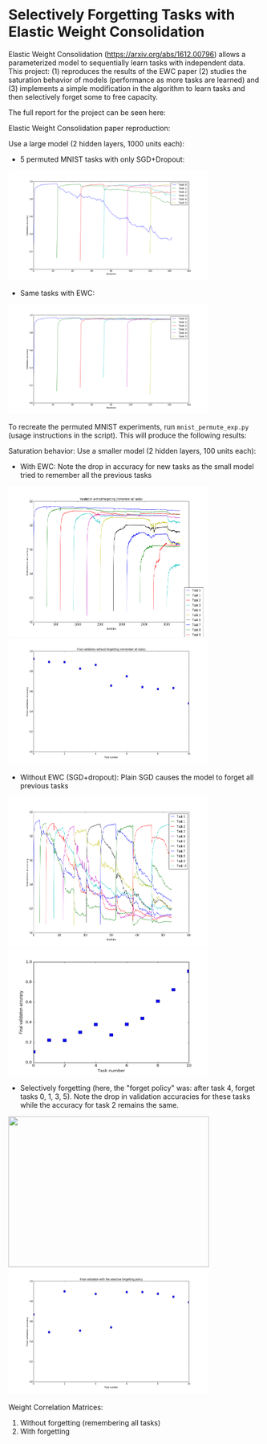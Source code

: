# Selectively Forgetting Tasks with Elastic Weight Consolidation

Elastic Weight Consolidation (https://arxiv.org/abs/1612.00796) allows a parameterized model to sequentially learn tasks with independent data. This project: (1) reproduces the results of the EWC paper (2) studies the saturation behavior of models (performance as more tasks are learned) and (3) implements a simple modification in the algorithm to learn tasks and then selectively forget some to free capacity.

The full report for the project can be seen here: <link to report>

Elastic Weight Consolidation paper reproduction:

Use a large model (2 hidden layers, 1000 units each):

   * 5 permuted MNIST tasks with only SGD+Dropout:
   <img src="imgs/fc_mnist_sgd_dropout_smooth.png" width="400">

   * Same tasks with EWC:
   <img src="imgs/fc_mnist_ewc_smooth.png" width="400">

To recreate the permuted MNIST experiments, run `mnist_permute_exp.py` (usage instructions in the script). This will produce the following results:

Saturation behavior: Use a smaller model (2 hidden layers, 100 units each):

   * With EWC: Note the drop in accuracy for new tasks as the small model tried to remember all the previous tasks
  <p float="left">
    <img src="imgs/val_sel_rem.png" width="400" height="300" />
    <img src="imgs/fin_val_rem.png" width="400" height="250" />
  </p>

   * Without EWC (SGD+dropout): Plain SGD causes the model to forget all previous tasks
  <p float="left">
    <img src="imgs/sat_sgd_dropout_smooth.png" width="400" height="300" />
    <img src="imgs/fin_val_fgt.png" width="400" height="250" />
  </p>

   * Selectively forgetting (here, the "forget policy" was: after task 4, forget tasks 0, 1, 3, 5). Note the drop in validation accuracies for these tasks while the accuracy for task 2 remains the same.
  <p float="left">
    <img src="imgs/val_sel_fgt_0,1,3,5.png.png" width="400" height="300" />
    <img src="imgs/fin_val_sel_fgt_0,1,3,5.png" width="400" height="250" />
  </p>


Weight Correlation Matrices:
1. Without forgetting (remembering all tasks)
2. With forgetting

